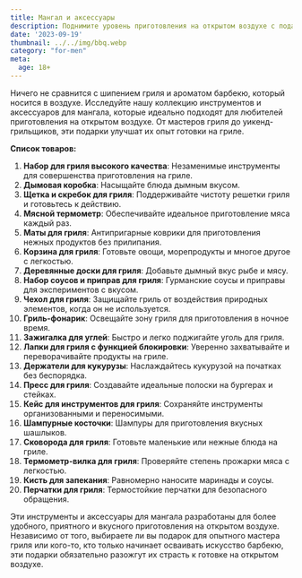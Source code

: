 ```yaml
---
title: Мангал и аксессуары
description: Поднимите уровень приготовления на открытом воздухе с подарками - инструментами и аксессуарами для мангала.
date: '2023-09-19'
thumbnail: ../../img/bbq.webp
category: "for-men"
meta:
  age: 18+
---
```

Ничего не сравнится с шипением гриля и ароматом барбекю, который носится в воздухе. Исследуйте нашу коллекцию инструментов и аксессуаров для мангала, которые идеально подходят для любителей приготовления на открытом воздухе. От мастеров гриля до уикенд-грильщиков, эти подарки улучшат их опыт готовки на гриле.

**Список товаров:**
1. **Набор для гриля высокого качества**: Незаменимые инструменты для совершенства приготовления на гриле.
2. **Дымовая коробка**: Насыщайте блюда дымным вкусом.
3. **Щетка и скребок для гриля**: Поддерживайте чистоту решетки гриля и готовьтесь к действию.
4. **Мясной термометр**: Обеспечивайте идеальное приготовление мяса каждый раз.
5. **Маты для гриля**: Антипригарные коврики для приготовления нежных продуктов без прилипания.
6. **Корзина для гриля**: Готовьте овощи, морепродукты и многое другое с легкостью.
7. **Деревянные доски для гриля**: Добавьте дымный вкус рыбе и мясу.
8. **Набор соусов и приправ для гриля**: Гурманские соусы и приправы для экспериментов с вкусом.
9. **Чехол для гриля**: Защищайте гриль от воздействия природных элементов, когда он не используется.
10. **Гриль-фонарик**: Освещайте зону гриля для приготовления в ночное время.
11. **Зажигалка для углей**: Быстро и легко поджигайте уголь для гриля.
12. **Лапки для гриля с функцией блокировки**: Уверенно захватывайте и переворачивайте продукты на гриле.
13. **Держатели для кукурузы**: Наслаждайтесь кукурузой на початках без беспорядка.
14. **Пресс для гриля**: Создавайте идеальные полоски на бургерах и стейках.
15. **Кейс для инструментов для гриля**: Сохраняйте инструменты организованными и переносимыми.
16. **Шампурные косточки**: Шампуры для приготовления вкусных шашлыков.
17. **Сковорода для гриля**: Готовьте маленькие или нежные блюда на гриле.
18. **Термометр-вилка для гриля**: Проверяйте степень прожарки мяса с легкостью.
19. **Кисть для запекания**: Равномерно наносите маринады и соусы.
20. **Перчатки для гриля**: Термостойкие перчатки для безопасного обращения.

Эти инструменты и аксессуары для мангала разработаны для более удобного, приятного и вкусного приготовления на открытом воздухе. Независимо от того, выбираете ли вы подарок для опытного мастера гриля или кого-то, кто только начинает осваивать искусство барбекю, эти подарки обязательно разожгут их страсть к готовке на открытом воздухе.
